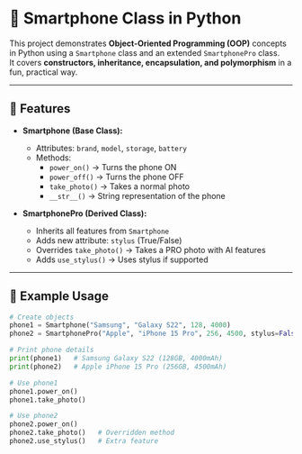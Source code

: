 # 📱 Smartphone Class in Python

This project demonstrates **Object-Oriented Programming (OOP)** concepts in Python using a `Smartphone` class and an extended `SmartphonePro` class.  
It covers **constructors, inheritance, encapsulation, and polymorphism** in a fun, practical way.

---

## 🚀 Features
- **Smartphone (Base Class):**
  - Attributes: `brand`, `model`, `storage`, `battery`
  - Methods:  
    - `power_on()` → Turns the phone ON  
    - `power_off()` → Turns the phone OFF  
    - `take_photo()` → Takes a normal photo  
    - `__str__()` → String representation of the phone  

- **SmartphonePro (Derived Class):**
  - Inherits all features from `Smartphone`
  - Adds new attribute: `stylus` (True/False)
  - Overrides `take_photo()` → Takes a PRO photo with AI features
  - Adds `use_stylus()` → Uses stylus if supported  

---

## 📝 Example Usage
```python
# Create objects
phone1 = Smartphone("Samsung", "Galaxy S22", 128, 4000)
phone2 = SmartphonePro("Apple", "iPhone 15 Pro", 256, 4500, stylus=False)

# Print phone details
print(phone1)   # Samsung Galaxy S22 (128GB, 4000mAh)
print(phone2)   # Apple iPhone 15 Pro (256GB, 4500mAh)

# Use phone1
phone1.power_on()
phone1.take_photo()

# Use phone2
phone2.power_on()
phone2.take_photo()   # Overridden method
phone2.use_stylus()   # Extra feature
